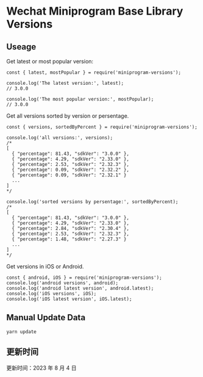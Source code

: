 
# Wechat Miniprogram Base Library Versions

## Useage

Get latest or most popular version:

```;
const { latest, mostPopular } = require('miniprogram-versions');

console.log('The latest version:', latest);
// 3.0.0

console.log('The most popular version:', mostPopular);
// 3.0.0

```

Get all versions sorted by version or persentage.

```
const { versions, sortedByPercent } = require('miniprogram-versions');

console.log('all versions:', versions);
/*
[
  { "percentage": 81.43, "sdkVer": "3.0.0" },
  { "percentage": 4.29, "sdkVer": "2.33.0" },
  { "percentage": 2.53, "sdkVer": "2.32.3" },
  { "percentage": 0.09, "sdkVer": "2.32.2" },
  { "percentage": 0.09, "sdkVer": "2.32.1" }
  ...
]
*/

console.log('sorted versions by persentage:', sortedByPercent);
/*
[
  { "percentage": 81.43, "sdkVer": "3.0.0" },
  { "percentage": 4.29, "sdkVer": "2.33.0" },
  { "percentage": 2.84, "sdkVer": "2.30.4" },
  { "percentage": 2.53, "sdkVer": "2.32.3" },
  { "percentage": 1.48, "sdkVer": "2.27.3" }
  ...
]
*/
```

Get versions in iOS or Android.

```
const { android, iOS } = require('miniprogram-versions');
console.log('android versions', android);
console.log('android latest version', android.latest);
console.log('iOS versions', iOS);
console.log('iOS latest version', iOS.latest);
```

## Manual Update Data

```
yarn update
```

## 更新时间

更新时间：2023 年 8 月 4 日
